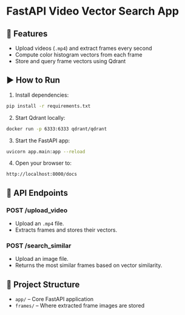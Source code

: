 
# FastAPI Video Vector Search App

## 🚀 Features
- Upload videos (`.mp4`) and extract frames every second
- Compute color histogram vectors from each frame
- Store and query frame vectors using Qdrant

## ▶️ How to Run

1. Install dependencies:
```bash
pip install -r requirements.txt
```

2. Start Qdrant locally:
```bash
docker run -p 6333:6333 qdrant/qdrant
```

3. Start the FastAPI app:
```bash
uvicorn app.main:app --reload
```

4. Open your browser to:
```
http://localhost:8000/docs
```

## 🧪 API Endpoints

### POST /upload_video
- Upload an `.mp4` file.
- Extracts frames and stores their vectors.

### POST /search_similar
- Upload an image file.
- Returns the most similar frames based on vector similarity.

## 📂 Project Structure
- `app/` – Core FastAPI application
- `frames/` – Where extracted frame images are stored
